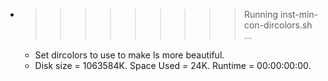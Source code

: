 * >>>>>>>>> Running inst-min-con-dircolors.sh ...
  * Set dircolors to use  to make ls more beautiful.
  * Disk size = 1063584K. Space Used = 24K. Runtime = 00:00:00:00.
